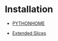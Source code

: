 # Installation
* [PYTHONHOME](https://docs.python.org/2/using/cmdline.html#envvar-PYTHONHOME)

* [Extended Slices](https://docs.python.org/2.3/whatsnew/section-slices.html)